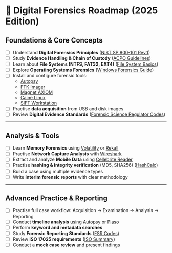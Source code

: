 # 🧭 Digital Forensics Roadmap (2025 Edition)

## Foundations & Core Concepts
- [ ] Understand **Digital Forensics Principles** ([NIST SP 800-101 Rev.1](https://csrc.nist.gov/publications/detail/sp/800-101/rev-1/final))
- [ ] Study **Evidence Handling & Chain of Custody** ([ACPO Guidelines](https://www.digital-detective.net/digital-evidence-the-acpo-principles/))
- [ ] Learn about **File Systems (NTFS, FAT32, EXT4)** ([File System Basics](https://www.geeksforgeeks.org/file-system-basics/))
- [ ] Explore **Operating Systems Forensics** ([Windows Forensics Guide](https://resources.infosecinstitute.com/topics/forensics/windows-forensics/))
- [ ] Install and configure forensic tools:
  - [Autopsy](https://www.autopsy.com/)
  - [FTK Imager](https://accessdata.com/product-download)
  - [Magnet AXIOM](https://www.magnetforensics.com/resources/download-magnet-axiom/)
  - [Caine Linux](https://www.caine-live.net/)
  - [SIFT Workstation](https://digital-forensics.sans.org/community/downloads)
- [ ] Practise **data acquisition** from USB and disk images
- [ ] Review **Digital Evidence Standards** ([Forensic Science Regulator Codes](https://www.gov.uk/government/collections/forensic-science-regulator-codes-of-practice-and-conduct))

---

## Analysis & Tools
- [ ] Learn **Memory Forensics** using [Volatility](https://www.volatilityfoundation.org/) or [Rekall](https://github.com/google/rekall)
- [ ] Practise **Network Capture Analysis** with [Wireshark](https://www.wireshark.org/)
- [ ] Extract and analyze **Mobile Data** using [Cellebrite Reader](https://www.cellebrite.com/en/downloads/)
- [ ] Practise **hashing & integrity verification** (MD5, SHA256) ([HashCalc](https://hashcalc.soft112.com/))
- [ ] Build a case using multiple evidence types
- [ ] Write **interim forensic reports** with clear methodology

---

## Advanced Practice & Reporting
- [ ] Practise full case workflow: Acquisition → Examination → Analysis → Reporting
- [ ] Conduct **timeline analysis** using [Autopsy](https://www.autopsy.com/) or [Plaso](https://plaso.readthedocs.io/en/latest/)
- [ ] Perform **keyword and metadata searches**
- [ ] Study **Forensic Reporting Standards** ([FSR Codes](https://www.gov.uk/government/collections/forensic-science-regulator-codes-of-practice-and-conduct))
- [ ] Review **ISO 17025 requirements** ([ISO Summary](https://www.iso.org/standard/66912.html))
- [ ] Conduct a **mock case review** and present findings
